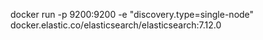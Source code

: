 docker run -p 9200:9200 -e "discovery.type=single-node" docker.elastic.co/elasticsearch/elasticsearch:7.12.0